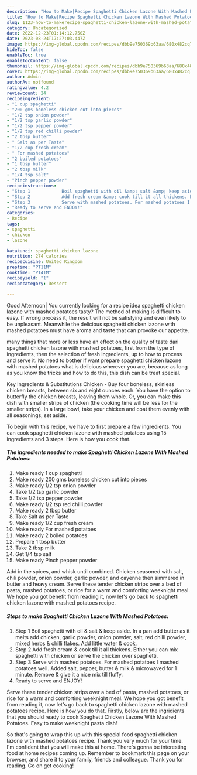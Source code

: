 ```yaml
---
description: "How to Make|Recipe Spaghetti Chicken Lazone With Mashed Potatoes {That is Simple"
title: "How to Make|Recipe Spaghetti Chicken Lazone With Mashed Potatoes {That is Simple"
slug: 1123-how-to-makerecipe-spaghetti-chicken-lazone-with-mashed-potatoes-that-is-simple
category: Uncategorized
date: 2022-12-23T01:14:12.750Z
date: 2023-08-24T17:27:03.447Z
image: https://img-global.cpcdn.com/recipes/dbb9e750369b63aa/680x482cq70/spaghetti-chicken-lazone-with-mashed-potatoes-recipe-main-photo.jpg
hideToc: false
enableToc: true
enableTocContent: false
thumbnail: https://img-global.cpcdn.com/recipes/dbb9e750369b63aa/680x482cq70/spaghetti-chicken-lazone-with-mashed-potatoes-recipe-main-photo.jpg
cover: https://img-global.cpcdn.com/recipes/dbb9e750369b63aa/680x482cq70/spaghetti-chicken-lazone-with-mashed-potatoes-recipe-main-photo.jpg
author: Admin
authorAv: notfound
ratingvalue: 4.2
reviewcount: 24
recipeingredient:
- "1 cup spaghetti"
- "200 gms boneless chicken cut into pieces"
- "1/2 tsp onion powder"
- "1/2 tsp garlic powder"
- "1/2 tsp pepper powder"
- "1/2 tsp red chilli powder"
- "2 tbsp butter"
- " Salt as per Taste"
- "1/2 cup fresh cream"
- " For mashed potatoes"
- "2 boiled potatoes"
- "1 tbsp butter"
- "2 tbsp milk"
- "1/4 tsp salt"
- "Pinch pepper powder"
recipeinstructions:
- "Step 1            Boil spaghetti with oil &amp; salt &amp; keep aside. In a pan add butter as it melts add chicken, garlic powder, onion powder, salt, red chilli powder, mixed herbs &amp; chilli flakes. Add little water &amp; cook."
- "Step 2            Add fresh cream &amp; cook till it all thickens. Either you can mix spaghetti with chicken or serve the chicken over spaghetti."
- "Step 3            Serve with mashed potatoes. For mashed potatoes I mashed potatoes well. Added salt, pepper, butter &amp; milk &amp; microwaved for 1 minute. Remove &amp; give it a nice mix till fluffy."
- "Ready to serve and ENJOY!"
categories:
- Recipe
tags:
- spaghetti
- chicken
- lazone

katakunci: spaghetti chicken lazone 
nutrition: 274 calories
recipecuisine: United Kingdom
preptime: "PT11M"
cooktime: "PT41M"
recipeyield: "1"
recipecategory: Dessert

---
```



Good Afternoon| You currently looking for a recipe idea spaghetti chicken lazone with mashed potatoes tasty? The method of making is difficult to easy. If wrong process it, the result will not be satisfying and even likely to be unpleasant. Meanwhile the delicious spaghetti chicken lazone with mashed potatoes must have aroma and taste that can provoke our appetite.






many things that more or less have an effect on the quality of taste dari spaghetti chicken lazone with mashed potatoes, first from the type of ingredients, then the selection of fresh ingredients, up to how to process and serve it. No need to bother if want prepare spaghetti chicken lazone with mashed potatoes what is delicious wherever you are, because as long as you know the tricks and how to do this, this dish can be treat special.


Key Ingredients &amp; Substitutions Chicken - Buy four boneless, skinless chicken breasts, between six and eight ounces each. You have the option to butterfly the chicken breasts, leaving them whole. Or, you can make this dish with smaller strips of chicken (the cooking time will be less for the smaller strips). In a large bowl, take your chicken and coat them evenly with all seasonings, set aside.


To begin with this recipe, we have to first prepare a few ingredients. You can cook spaghetti chicken lazone with mashed potatoes using 15 ingredients and 3 steps. Here is how you cook that.

<!--inarticleads1-->

##### The ingredients needed to make Spaghetti Chicken Lazone With Mashed Potatoes:

1. Make ready 1 cup spaghetti
1. Make ready 200 gms boneless chicken cut into pieces
1. Make ready 1/2 tsp onion powder
1. Take 1/2 tsp garlic powder
1. Take 1/2 tsp pepper powder
1. Make ready 1/2 tsp red chilli powder
1. Make ready 2 tbsp butter
1. Take  Salt as per Taste
1. Make ready 1/2 cup fresh cream
1. Make ready  For mashed potatoes
1. Make ready 2 boiled potatoes
1. Prepare 1 tbsp butter
1. Take 2 tbsp milk
1. Get 1/4 tsp salt
1. Make ready Pinch pepper powder


Add in the spices, and whisk until combined. Chicken seasoned with salt, chili powder, onion powder, garlic powder, and cayenne then simmered in butter and heavy cream. Serve these tender chicken strips over a bed of pasta, mashed potatoes, or rice for a warm and comforting weeknight meal. We hope you got benefit from reading it, now let&#39;s go back to spaghetti chicken lazone with mashed potatoes recipe. 

<!--inarticleads2-->

##### Steps to make Spaghetti Chicken Lazone With Mashed Potatoes:

1. Step 1            Boil spaghetti with oil &amp; salt &amp; keep aside. In a pan add butter as it melts add chicken, garlic powder, onion powder, salt, red chilli powder, mixed herbs &amp; chilli flakes. Add little water &amp; cook.
1. Step 2            Add fresh cream &amp; cook till it all thickens. Either you can mix spaghetti with chicken or serve the chicken over spaghetti.
1. Step 3            Serve with mashed potatoes. For mashed potatoes I mashed potatoes well. Added salt, pepper, butter &amp; milk &amp; microwaved for 1 minute. Remove &amp; give it a nice mix till fluffy.
1. Ready to serve and ENJOY!

Serve these tender chicken strips over a bed of pasta, mashed potatoes, or rice for a warm and comforting weeknight meal. We hope you got benefit from reading it, now let&#39;s go back to spaghetti chicken lazone with mashed potatoes recipe. Here is how you do that. Firstly, below are the ingridients that you should ready to cook Spaghetti Chicken Lazone With Mashed Potatoes. Easy to make weeknight pasta dish! 

So that's going to wrap this up with this special food spaghetti chicken lazone with mashed potatoes recipe. Thank you very much for your time. I'm confident that you will make this at home. There's gonna be interesting food at home recipes coming up. Remember to bookmark this page on your browser, and share it to your family, friends and colleague. Thank you for reading. Go on get cooking!
